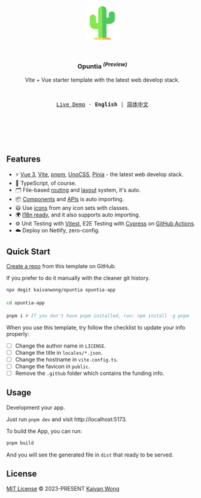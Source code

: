 <p align="center">
  <img width="88px" src="./src/images/logo.svg" />
</p>

<br/>

<h3 align="center"><b>Opuntia</b> <sup><em>(Preview)</em></sup></h3>

<p align="center">Vite + Vue starter template with the latest web develop stack.</p>

<br/>

<p align="center">
  <samp>
    <a target="_blank" href="https://opuntia.netlify.app">Live Demo</a> ·
    <b>English</b> |
    <a href="./README.zh-CN.md">简体中文</a>
  </samp>
</p>

<br />

<p align="center">
  <a href="https://stackblitz.com/github/kaivanwong/opuntia" target="_blank"><img height="32" src="https://developer.stackblitz.com/img/open_in_stackblitz.svg" alt=""></a>
</p>

<br />

## Features

- ⚡️ [Vue 3](https://github.com/vuejs/core), [Vite](https://github.com/vitejs/vite), [pnpm](https://pnpm.io/), [UnoCSS](https://github.com/antfu/unocss), [Pinia](https://pinia.vuejs.org/)  - the latest web develop stack.
- 🦾 TypeScript, of course.
- 🗂 File-based [routing](./src/pages) and [layout](./src/layouts) system, it's auto.
- 📦 [Components](./src/components) and [APIs](https://github.com/antfu/unplugin-auto-import) is auto importing.
- 😃 Use [icons](https://github.com/antfu/unocss/tree/main/packages/preset-icons) from any icon sets with classes.
- 🌍 [I18n ready](./locales), and it also supports auto importing.
- ⚙️ Unit Testing with [Vitest](https://github.com/vitest-dev/vitest), E2E Testing with [Cypress](https://cypress.io/) on [GitHub Actions](https://github.com/features/actions).
- ☁️ Deploy on Netlify, zero-config.

## Quick Start

[Create a repo](https://github.com/kaivanwong/opuntia/generate) from this template on GitHub.

If you prefer to do it manually with the cleaner git history.

```bash
npx degit kaivanwong/opuntia opuntia-app

cd opuntia-app

pnpm i # If you don't have pnpm installed, run: npm install -g pnpm
```

When you use this template, try follow the checklist to update your info properly:

- [ ] Change the author name in `LICENSE`.
- [ ] Change the title in `locales/*.json`.
- [ ] Change the hostname in `vite.config.ts`.
- [ ] Change the favicon in `public`.
- [ ] Remove the `.github` folder which contains the funding info.

## Usage

Development your app.

Just run `pnpm dev` and visit http://localhost:5173.

To build the App, you can run:

```bash
pnpm build
```

And you will see the generated file in `dist` that ready to be served.

## License

[MIT License](./LICENSE) © 2023-PRESENT [Kaivan Wong](https://github.com/kaivanwong)
